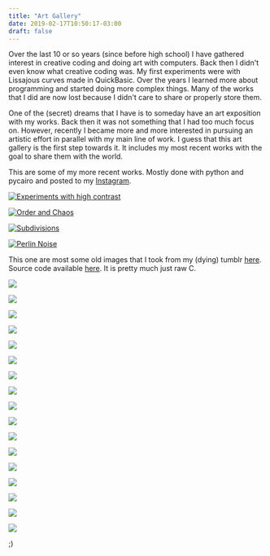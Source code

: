 ```yaml
---
title: "Art Gallery"
date: 2019-02-17T10:50:17-03:00
draft: false
---
```


Over the last 10 or so years (since before high school) I have gathered interest in creative coding and doing art with computers. Back then I didn't even know what creative coding was. My first experiments were with Lissajous curves made in QuickBasic. Over the years I learned more about programming and started doing more complex things. Many of the works that I did are now lost because I didn't care to share or properly store them.

One of the (secret) dreams that I have is to someday have an art exposition with my works. Back then it was not something that I had too much focus on. However, recently I became more and more interested in pursuing an artistic effort in parallel with my main line of work. I guess that this art gallery is the first step towards it. It includes my most recent works with the goal to share them with the world.

This are some of my more recent works. Mostly done with python and pycairo and posted to my [Instagram](https://www.instagram.com/h3nnn4n/).

<div id="gallery" >
    <a href="/images/art/contrast.png">
        <img src="/images/art/contrast_thumbnail.png" alt="Experiments with high contrast" /></p>
    </a>
    <a href="/images/art/order_and_chaos.png">
        <img src="/images/art/order_and_chaos_thumbnail.png" alt="Order and Chaos" /></p>
    </a>
    <a href="/images/art/subdivisions.png">
        <img src="/images/art/subdivisions_thumbnail.png" alt="Subdivisions" /></p>
    </a>
    <a href="/images/art/vector_field.png">
        <img src="/images/art/vector_field_thumbnail.png" alt="Perlin Noise" /></p>
    </a>
</div>

This one are most some old images that I took from my (dying) tumblr [here](http://chaotic-renan.tumblr.com). Source code available [here](https://github.com/h3nnn4n/strange-attractor-iterator). It is pretty much just raw C.

<div id="gallery_chaotic_renan" >
    <a href="/images/art/strange_attractor_1.png">
        <img src="/images/art/strange_attractor_1_thumbnail.png"/></p>
    </a>
    <a href="/images/art/strange_attractor_2.png">
        <img src="/images/art/strange_attractor_2_thumbnail.png"/></p>
    </a>
    <a href="/images/art/strange_attractor_3.png">
        <img src="/images/art/strange_attractor_3_thumbnail.png"/></p>
    </a>
    <a href="/images/art/strange_attractor_4.png">
        <img src="/images/art/strange_attractor_4_thumbnail.png"/></p>
    </a>
    <a href="/images/art/strange_attractor_5.png">
        <img src="/images/art/strange_attractor_5_thumbnail.png"/></p>
    </a>
    <a href="/images/art/strange_attractor_6.png">
        <img src="/images/art/strange_attractor_6_thumbnail.png"/></p>
    </a>
    <a href="/images/art/strange_attractor_7.png">
        <img src="/images/art/strange_attractor_7_thumbnail.png"/></p>
    </a>
    <a href="/images/art/strange_attractor_8.png">
        <img src="/images/art/strange_attractor_8_thumbnail.png"/></p>
    </a>
    <a href="/images/art/strange_attractor_9.png">
        <img src="/images/art/strange_attractor_9_thumbnail.png"/></p>
    </a>
    <a href="/images/art/strange_attractor_10.png">
        <img src="/images/art/strange_attractor_10_thumbnail.png"/></p>
    </a>
    <a href="/images/art/strange_attractor_11.png">
        <img src="/images/art/strange_attractor_11_thumbnail.png"/></p>
    </a>
    <a href="/images/art/strange_attractor_12.png">
        <img src="/images/art/strange_attractor_12_thumbnail.png"/></p>
    </a>
    <a href="/images/art/strange_attractor_13.png">
        <img src="/images/art/strange_attractor_13_thumbnail.png"/></p>
    </a>
    <a href="/images/art/strange_attractor_14.png">
        <img src="/images/art/strange_attractor_14_thumbnail.png"/></p>
    </a>
    <a href="/images/art/strange_attractor_15.png">
        <img src="/images/art/strange_attractor_15_thumbnail.png"/></p>
    </a>
    <a href="/images/art/strange_attractor_16.png">
        <img src="/images/art/strange_attractor_16_thumbnail.png"/></p>
    </a>
    <a href="/images/art/strange_attractor_17.png">
        <img src="/images/art/strange_attractor_17_thumbnail.png"/></p>
    </a>
</div>

<link rel="stylesheet" href="https://cdnjs.cloudflare.com/ajax/libs/justifiedGallery/3.7.0/css/justifiedGallery.min.css" />
<script src="https://cdnjs.cloudflare.com/ajax/libs/justifiedGallery/3.7.0/js/jquery.justifiedGallery.min.js"></script>

<script  type="text/javascript">$("#gallery").justifiedGallery();</script>
<script  type="text/javascript">$("#gallery_chaotic_renan").justifiedGallery();</script>

;)
